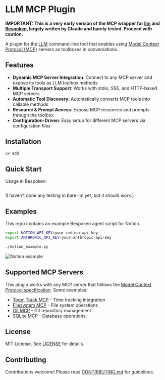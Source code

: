 # LLM MCP Plugin

**IMPORTANT: This is a very early version of the MCP wrapper for [llm](https://llm.datasette.io/) and [Bespoken](https://bespoken.ai/), largely written by Claude and barely tested. Proceed with caution.**

A plugin for the [LLM](https://llm.datasette.io/) command-line tool that enables using [Model Context Protocol (MCP)](https://modelcontextprotocol.io/) servers as toolboxes in conversations.

## Features

- **Dynamic MCP Server Integration**: Connect to any MCP server and expose its tools as LLM toolbox methods
- **Multiple Transport Support**: Works with stdio, SSE, and HTTP-based MCP servers  
- **Automatic Tool Discovery**: Automatically converts MCP tools into callable methods
- **Resource & Prompt Access**: Expose MCP resources and prompts through the toolbox
- **Configuration-Driven**: Easy setup for different MCP servers via configuration files

## Installation

```bash
uv add 
```

## Quick Start

Usage in Bespoken:

```python

```

(I haven't done any testing in bare llm yet, but it should work.)

## Examples

This repo contains an example Bespoken agent script for Notion.

```bash
export NOTION_API_KEY=your-notion-api-key
export ANTHROPIC_API_KEY=your-anthropic-api-key

./notion_example.py
```

![Notion example](notion_example.png)

## Supported MCP Servers

This plugin works with any MCP server that follows the [Model Context Protocol specification](https://spec.modelcontextprotocol.io/). Some examples:

- [Toggl Track MCP](https://github.com/fuzzylabs/toggl-track-mcp) - Time tracking integration
- [Filesystem MCP](https://github.com/modelcontextprotocol/servers/tree/main/src/filesystem) - File system operations
- [Git MCP](https://github.com/modelcontextprotocol/servers/tree/main/src/git) - Git repository management
- [SQLite MCP](https://github.com/modelcontextprotocol/servers/tree/main/src/sqlite) - Database operations

## License

MIT License. See [LICENSE](LICENSE) for details.

## Contributing

Contributions welcome! Please read [CONTRIBUTING.md](CONTRIBUTING.md) for guidelines.
